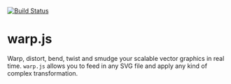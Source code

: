 [![Build Status][travis-img]][travis-url]

# warp.js

Warp, distort, bend, twist and smudge your scalable vector graphics in real time. `warp.js` allows you to feed in any
SVG file and apply any kind of complex transformation.

[travis-url]: https://travis-ci.org/benjamminf/warpjs
[travis-img]: https://img.shields.io/travis/benjamminf/warpjs.svg?style=flat-square
